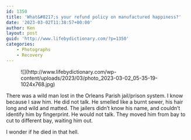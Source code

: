```yaml
---
id: 1350
title: 'What&#8217;s your refund policy on manufactured happiness?'
date: '2023-03-02T11:38:57+00:00'
author: Ken
layout: post
guid: 'http://www.lifebydictionary.com/?p=1350'
categories:
    - Photographs
    - Recovery
---
```


<figure class="wp-block-image size-large">![](http://www.lifebydictionary.com/wp-content/uploads/2023/03/photo_2023-03-02_05-35-19-1024x768.jpg)</figure>There was a wild man lost in the Orleans Parish jail/prison system. I know because I saw him. He did not talk. He smelled like a burnt sewer, his hair long and wild and matted. The jailers didn’t know his name, and couldn’t identify him by fingerprint. He would not talk. They moved him from bay to cut to different bay, waiting him out.

I wonder if he died in that hell.